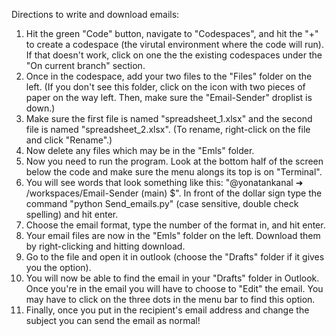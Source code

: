 Directions to write and download emails: 

1. Hit the green "Code" button, navigate to "Codespaces", and hit the "+" to create a codespace (the virutal environment where the code will run). If that doesn't work, click on one the the existing codespaces under the "On current branch" section.
2. Once in the codespace, add your two files to the "Files" folder on the left. (If you don't see this folder, click on the icon with two pieces of paper on the way left. Then, make sure the "Email-Sender" droplist is down.)
3. Make sure the first file is named "spreadsheet_1.xlsx" and the second file is named "spreadsheet_2.xlsx". (To rename, right-click on the file and click "Rename".)
4. Now delete any files which may be in the "Emls" folder.
5. Now you need to run the program. Look at the bottom half of the screen below the code and make sure the menu alongs its top is on "Terminal".
6. You will see words that look something like this: "@yonatankanal ➜ /workspaces/Email-Sender (main) $". In front of the dollar sign type the command "python Send_emails.py" (case sensitive, double check spelling) and hit enter.
7. Choose the email format, type the number of the format in, and hit enter.
8. Your email files are now in the "Emls" folder on the left. Download them by right-clicking and hitting download.
9. Go to the file and open it in outlook (choose the "Drafts" folder if it gives you the option).
10. You will now be able to find the email in your "Drafts" folder in Outlook. Once you're in the email you will have to choose to "Edit" the email. You may have to click on the three dots in the menu bar to find this option.
11. Finally, once you put in the recipient's email address and change the subject you can send the email as normal!
